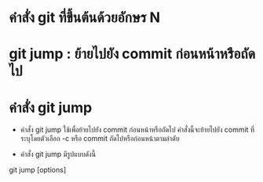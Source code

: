 # คำสั่ง git ที่ขึ้นต้นด้วยอักษร N



# git jump : ย้ายไปยัง commit ก่อนหน้าหรือถัดไป

# คำสั่ง git jump

- คำสั่ง git jump ใช้เพื่อย้ายไปยัง commit ก่อนหน้าหรือถัดไป คำสั่งนี้จะย้ายไปยัง commit ที่ระบุโดยตัวเลือก -c หรือ commit ถัดไปหรือก่อนหน้าตามลำดับ

- คำสั่ง git jump มีรูปแบบดังนี้

git jump [options]
